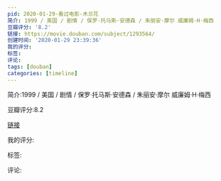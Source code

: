 ```yaml
---
pid: 2020-01-29-看过电影-木兰花
简介: 1999 / 美国 / 剧情 / 保罗·托马斯·安德森 / 朱丽安·摩尔 威廉姆·H·梅西
豆瓣评分: '8.2'
链接: https://movie.douban.com/subject/1293564/
创建时间: '2020-01-29 23:39:36'
我的评分:
标签:
评论:
tags: [douban]
categories: [timeline]
---
```

简介:1999 / 美国 / 剧情 / 保罗·托马斯·安德森 / 朱丽安·摩尔 威廉姆·H·梅西

豆瓣评分:8.2

[链接](https://movie.douban.com/subject/1293564/)

我的评分:

标签:

评论:

